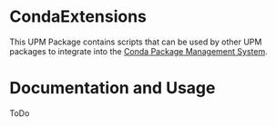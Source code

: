 # CondaExtensions
 
This UPM Package contains scripts that can be used by other UPM packages to integrate into the [Conda Package Management System](https://docs.conda.io/en/latest/).

# Documentation and Usage

ToDo
